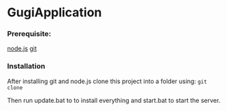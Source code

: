 # GugiApplication

### Prerequisite:
[node.js](https://nodejs.org/en/)
[git](https://git-scm.com/downloads)

### Installation
After installing git and node.js clone this project into a folder using:
```git clone ```

Then run update.bat to to install everything and start.bat to start the server.
